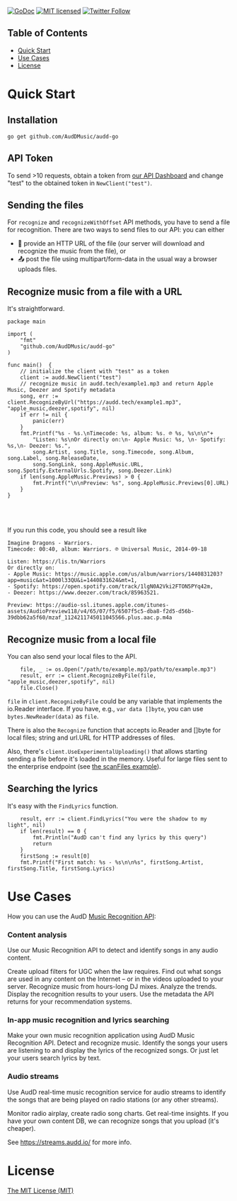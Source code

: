 [![GoDoc](https://godoc.org/github.com/AudDMusic/audd-go?status.svg)](https://pkg.go.dev/github.com/AudDMusic/audd-go@v0.2.4)
[![MIT licensed](https://img.shields.io/badge/license-MIT-blue.svg)](./LICENSE)
[![Twitter Follow](https://img.shields.io/twitter/follow/helloAudD.svg?style=social&label=Follow)](https://twitter.com/helloAudD)

## Table of Contents

* [Quick Start](#quick-start)
* [Use Cases](#use-cases)
* [License](#license)

<a name="quick-start"></a>
# Quick Start

## Installation
`go get github.com/AudDMusic/audd-go`

## API Token
To send >10 requests, obtain a token from [our API Dashboard](https://dashboard.audd.io/) and change "test" to the obtained token in `NewClient("test")`.

## Sending the files
For `recognize` and `recognizeWithOffset` API methods, you have to send a file for recognition. There are two ways to send files to our API: you can either
- 🔗 provide an HTTP URL of the file (our server will download and recognize the music from the file), or
- 📤 post the file using multipart/form-data in the usual way a browser uploads files.

## Recognize music from a file with a URL
It's straightforward.
```
package main

import (
	"fmt"
	"github.com/AudDMusic/audd-go"
)

func main()  {
    // initialize the client with "test" as a token
	client := audd.NewClient("test")
    // recognize music in audd.tech/example1.mp3 and return Apple Music, Deezer and Spotify metadata
	song, err := client.RecognizeByUrl("https://audd.tech/example1.mp3", "apple_music,deezer,spotify", nil)
	if err != nil {
		panic(err)
	}
	fmt.Printf("%s - %s.\nTimecode: %s, album: %s. ℗ %s, %s\n\n"+
		"Listen: %s\nOr directly on:\n- Apple Music: %s, \n- Spotify: %s,\n- Deezer: %s.",
		song.Artist, song.Title, song.Timecode, song.Album, song.Label, song.ReleaseDate,
		song.SongLink, song.AppleMusic.URL, song.Spotify.ExternalUrls.Spotify, song.Deezer.Link)
	if len(song.AppleMusic.Previews) > 0 {
		fmt.Printf("\n\nPreview: %s", song.AppleMusic.Previews[0].URL)
	}
}
```
<br></br>

If you run this code, you should see a result like

```
Imagine Dragons - Warriors.
Timecode: 00:40, album: Warriors. ℗ Universal Music, 2014-09-18

Listen: https://lis.tn/Warriors
Or directly on:
- Apple Music: https://music.apple.com/us/album/warriors/1440831203?app=music&at=1000l33QU&i=1440831624&mt=1,
- Spotify: https://open.spotify.com/track/1lgN0A2Vki2FTON5PYq42m,
- Deezer: https://www.deezer.com/track/85963521.

Preview: https://audio-ssl.itunes.apple.com/itunes-assets/AudioPreview118/v4/65/07/f5/6507f5c5-dba8-f2d5-d56b-39dbb62a5f60/mzaf_1124211745011045566.plus.aac.p.m4a
```

## Recognize music from a local file
You can also send your local files to the API.
```
	file, _ := os.Open("/path/to/example.mp3/path/to/example.mp3")
	result, err := client.RecognizeByFile(file, "apple_music,deezer,spotify", nil)
	file.Close()
```
`file` in `client.RecognizeByFile` could be any variable that implements the io.Reader interface. If you have, e.g., `var data []byte`, you can use `bytes.NewReader(data)` as `file`.

There is also the `Recognize` function that accepts io.Reader and []byte for local files; string and url.URL for HTTP addresses of files.

Also, there's `client.UseExperimentalUploading()` that allows starting sending a file before it's loaded in the memory. Useful for large files sent to the enterprise endpoint (see [the scanFiles example](examples/scanFiles)). 

## Searching the lyrics
It's easy with the `FindLyrics` function.
```
	result, err := client.FindLyrics("You were the shadow to my light", nil)
	if len(result) == 0 {
		fmt.Println("AudD can't find any lyrics by this query")
		return
	}
	firstSong := result[0]
	fmt.Printf("First match: %s - %s\n\n%s", firstSong.Artist, firstSong.Title, firstSong.Lyrics)
```
<a name="use-cases"></a>
# Use Cases
How you can use the AudD [Music Recognition API](https://audd.io/):
### Content analysis
Use our Music Recognition API to detect and identify songs in any audio content.

Create upload filters for UGC when the law requires. Find out what songs are used in any content on the Internet – or in the videos uploaded to your server. Recognize music from hours-long DJ mixes. Analyze the trends. Display the recognition results to your users. Use the metadata the API returns for your recommendation systems.
### In-app music recognition and lyrics searching
Make your own music recognition application using AudD Music Recognition API. Detect and recognize music. Identify the songs your users are listening to and display the lyrics of the recognized songs. Or just let your users search lyrics by text.
### Audio streams
Use AudD real-time music recognition service for audio streams to identify the songs that are being played on radio stations (or any other streams).

Monitor radio airplay, create radio song charts. Get real-time insights. If you have your own content DB, we can recognize songs that you upload (it's cheaper).

See https://streams.audd.io/ for more info.
<a name="license"></a>
# License
[The MIT License (MIT)](LICENSE)
